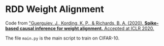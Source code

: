 # RDD Weight Alignment

Code from ["Guerguiev, J., Kording, K. P., & Richards, B. A. (2020). **Spike-based causal inference for weight alignment.** Accepted at ICLR 2020.](https://openreview.net/forum?id=rJxWxxSYvB)

The file `main.py` is the main script to train on CIFAR-10.
